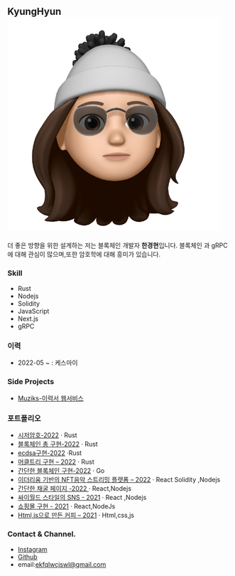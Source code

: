 ## KyungHyun ![메인](/img/minipro.png)

더 좋은 방향을 위한 설계하는 저는 블록체인 개발자 **한경현**입니다.
블록체인 과 gRPC에 대해 관심이 많으며,또한 암호학에 대해 흥미가 있습니다.

### **Skill**

- Rust
- Nodejs
- Solidity
- JavaScript
- Next.js
- gRPC

### **이력**

- 2022-05 ~ : 케스마이

### **Side Projects**

- [Muziks-이력서 웹서비스](https://muziks.ml/)

### **포트폴리오**

- [시저암호-2022][10] · Rust
- [블록체인 총 구현-2022][9] · Rust
- [ecdsa구현-2022][8] ·Rust
- [머클트리 구현 – 2022][7] · Rust
- [간단한 블록체인 구현-2022][6] · Go
- [이더리움 기반의 NFT음악 스트리밍 플랫폼 – 2022][5] · React Solidity ,Nodejs
- [간단한 채굴 페이지 -2022 ][4] · React,Nodejs
- [싸이월드 스타일의 SNS - 2021][3] · React ,Nodejs
- [쇼핑몰 구현 - 2021][2] · React,NodeJs
- [Html,js으로 만든 커피 – 2021][1] · Html,css,js

[1]: https://github.com/kyunghyunHan/projectspace
[2]: https://github.com/3eteam/3eteamproject
[3]: https://github.com/pl2hteam/pl2hproject
[4]: https://github.com/MiMigibletss/MIMI
[5]: https://github.com/TeamConst/const
[6]: https://github.com/kyunghyunHan/blockchain
[7]: https://github.com/kyunghyunHan/Merkle_Tree
[8]: https://github.com/kyunghyunHan/ecdsa
[9]: https://github.com/kyunghyunHan/Block_Chain
[10]: https://github.com/kyunghyunHan/Caesar_Cipher

### **Contact & Channel.**

- [Instagram](https://www.instagram.com/hyun__dev/)
- [Github](https://github.com/kyunghyunHah)
- email:ekfqlwcjswl@gmail.com
